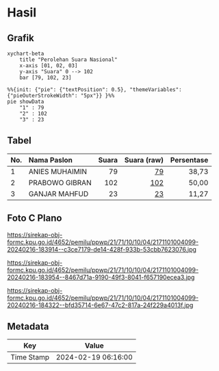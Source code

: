 # Hasil

## Grafik

```mermaid
xychart-beta
    title "Perolehan Suara Nasional"
    x-axis [01, 02, 03]
    y-axis "Suara" 0 --> 102
    bar [79, 102, 23]
```

```mermaid
%%{init: {"pie": {"textPosition": 0.5}, "themeVariables": {"pieOuterStrokeWidth": "5px"}} }%%
pie showData
    "1" : 79
    "2" : 102
    "3" : 23
```

## Tabel

| No. | Nama Paslon    | Suara | Suara (raw) | Persentase |
|:--- |:-------------- | -----:| -----------:| ----------:|
| 1   | ANIES MUHAIMIN | 79    | [79][p-1]   | 38,73      |
| 2   | PRABOWO GIBRAN | 102   | [102][p-2]  | 50,00      |
| 3   | GANJAR MAHFUD  | 23    | [23][p-3]   | 11,27      |


[p-1]: https://github.com/gigit-pemilu/pemilu-2024/blob/main/pilpres/hitung-suara/sub/21-kepulauan-riau/sub/71-kota-batam/sub/10-batam-kota/sub/1004-belian/sub/099-tps/sub/paslon-1.txt
[p-2]: https://github.com/gigit-pemilu/pemilu-2024/blob/main/pilpres/hitung-suara/sub/21-kepulauan-riau/sub/71-kota-batam/sub/10-batam-kota/sub/1004-belian/sub/099-tps/sub/paslon-2.txt
[p-3]: https://github.com/gigit-pemilu/pemilu-2024/blob/main/pilpres/hitung-suara/sub/21-kepulauan-riau/sub/71-kota-batam/sub/10-batam-kota/sub/1004-belian/sub/099-tps/sub/paslon-3.txt

## Foto C Plano

https://sirekap-obj-formc.kpu.go.id/4652/pemilu/ppwp/21/71/10/10/04/2171101004099-20240216-183914--c3ce7179-de14-428f-933b-53cbb7623076.jpg

https://sirekap-obj-formc.kpu.go.id/4652/pemilu/ppwp/21/71/10/10/04/2171101004099-20240216-183954--8467d71a-9190-49f3-8041-f657190ecea3.jpg

https://sirekap-obj-formc.kpu.go.id/4652/pemilu/ppwp/21/71/10/10/04/2171101004099-20240216-184322--bfd35714-6e67-47c2-817a-24f229a4013f.jpg


## Metadata

| Key        | Value               |
| ---------- | ------------------- |
| Time Stamp | 2024-02-19 06:16:00 |



